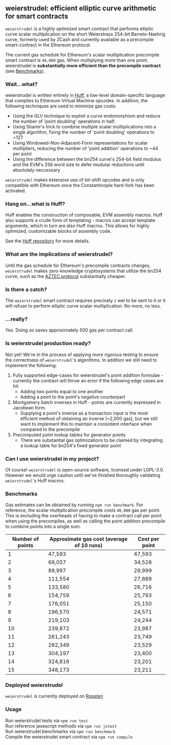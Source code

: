 ## **weierstrudel**: efficient elliptic curve arithmetic for smart contracts  

`weierstrudel` is a highly optimized smart contract that performs elliptic curve scalar multiplication on the short Weierstrass 254-bit Barreto-Naehrig curve, formerly used by ZCash and currently available as a precompile smart-contract in the Ethereum protocol.  

The current gas schedule for Ethereum's scalar multiplication precompile smart contract is `40,000` gas. When multiplying more than one point, weierstrudel is **substantially more efficient than the precompile contract** (see [Benchmarks](#benchmarks)).

### **Wait...what?**  

weierstrudel is written entirely in [Huff](https://github.com/AztecProtocol/huff), a low-level domain-specific language that compiles to Ethereum Virtual Machine opcodes. In addition, the following techniques are used to minimize gas costs:  

* Using the GLV technique to exploit a curve endomorphism and reduce the number of 'point doubling' operations in half.  
* Using Shamir's trick to combine multiple scalar multiplications into a single algorithm, fixing the number of 'point doubling' operations to ~127  
* Using Windowed-Non-Adjacent-Form representations for scalar multipliers, reducing the number of 'point addition' operations to ~44 per point  
* Using the difference between the bn254 curve's 254-bit field modulus and the EVM's 256 word size to defer modular reductions until absolutely neccessary  

`weierstrudel` makes extensive use of bit-shift opcodes and is only compatible with Ethereum once the Constantinople hard-fork has been activated.  

### **Hang on...what is Huff?**

Huff enables the construction of composable, EVM assembly macros. Huff also supports a crude form of templating - macros can accept template arguments, which in turn are also Huff macros. This allows for highly optimized, customizable blocks of assembly code.  

See the [Huff repository](https://github.com/AztecProtocol/huff) for more details.

### **What are the implications of weierstrudel?**

Until the gas schedule for Ethereum's precompile contracts changes, `weierstrudel` makes zero-knowledge cryptosystems that utilize the bn254 curve, such as the [AZTEC protocol](https://github.com/AztecProtocol/AZTEC/) substantially cheaper.

### **Is there a catch?**  

The `weierstrudel` smart contract requires precisely `1` wei to be sent to it or it will refuse to perform elliptic curve scalar multiplication. No more, no less.  

### **...really?**  

Yes. Doing so saves approximately 500 gas per contract call.

### **Is weierstrudel production ready?**

Not yet! We're in the process of applying more rigorous testing to ensure the correctness of `weierstrudel`'s algorithms. In addition we still need to implement the following:  

1. Fully supported edge-cases for weierstrudel's point addition formulae - currently the contract will throw an error if the following edge cases are hit:
    * Adding two points equal to one another
    * Adding a point to the point's negative counterpart
2. Montgomery batch inverses in Huff - points are currently expressed in Jacobean form.
    * Supplying a point's inverse as a transaction input is the most efficient method of obtaining an inverse (~2,000 gas), but we still want to implement this to maintain a consistent interface when compared to the precompile
3. Precomputed point lookup tables for generator points
    * There are substantial gas optimizations to be claimed by integrating a lookup table for bn254's fixed generator point

### **Can I use weierstrudel in my project?**  

Of course! `weierstrudel` is open-source software, licensed under LGPL-3.0. However we would urge caution until we've finished thoroughly validating `weierstrudel`'s Huff macros.

### **Benchmarks**

Gas estimates can be obtained by running `npm run benchmark`. For reference, the scalar multiplication precompile costs `40,000` gas per point. This is excluding the overheads of having to make a contract call per point when using the precompiles, as well as calling the point addition precompile to combine points into a single sum.

Number of points | Approximate gas cost (average of 10 runs) | Cost per point
--- | --- | ---
1 | 47,593 | 47,593
2 | 69,057 | 34,528
3 | 89,997 | 29,999
4 | 111,554 | 27,889
5 | 133,580 | 26,716
6 | 154,759 | 25,793
7 | 176,051 | 25,150
8 | 196,570 | 24,571
9 | 219,103 | 24,244
10 | 239,872 | 23,987
11 | 261,243 | 23,749
12 | 282,349 | 23,529
13 | 304,197 | 23,400
14 | 324,816 | 23,201
15 | 348,173 | 23,211

### **Deployed weierstrudel**

`weierstrudel` is currently deployed on [Ropsten](https://ropsten.etherscan.io/address/0xd68131a43ca870ce0a27f5ace6c696dd6c442683#code)

### **Usage**

Run weierstrudel tests via `npm run test`  
Run reference javascript methods via `npm run jstest`  
Run weierstrudel benchmarks via `npm run benchmark`  
Compile the weierstrudel smart contract via `npm run compile`
